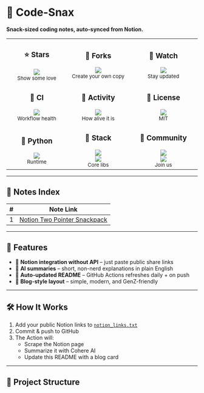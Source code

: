 # 🍿 Code-Snax

**Snack-sized coding notes, auto-synced from Notion.**  

<!-- Badge Cards Grid -->
<table>
  <tr>
    <td align="center" width="220">
      <h3>⭐ Stars</h3>
      <a href="https://github.com/mangopep/leetcode-unlocked-/stargazers">
        <img src="https://img.shields.io/github/stars/mangopep/leetcode-unlocked-?style=for-the-badge&logo=github" />
      </a>
      <br/>
      <sub>Show some love</sub>
    </td>
    <td align="center" width="220">
      <h3>🍴 Forks</h3>
      <a href="https://github.com/mangopep/leetcode-unlocked-/fork">
        <img src="https://img.shields.io/github/forks/mangopep/leetcode-unlocked-?style=for-the-badge&logo=github" />
      </a>
      <br/>
      <sub>Create your own copy</sub>
    </td>
    <td align="center" width="220">
      <h3>👀 Watch</h3>
      <a href="https://github.com/mangopep/leetcode-unlocked-/watchers">
        <img src="https://img.shields.io/github/watchers/mangopep/leetcode-unlocked-?style=for-the-badge&logo=github" />
      </a>
      <br/>
      <sub>Stay updated</sub>
    </td>
  </tr>
  <tr>
    <td align="center" width="220">
      <h3>🚦 CI</h3>
      <a href="https://github.com/mangopep/leetcode-unlocked-/actions">
        <img src="https://img.shields.io/github/actions/workflow/status/mangopep/leetcode-unlocked-/update-readme.yml?label=Build&style=for-the-badge&logo=github" />
      </a>
      <br/>
      <sub>Workflow health</sub>
    </td>
    <td align="center" width="220">
      <h3>🧪 Activity</h3>
      <img src="https://img.shields.io/github/commit-activity/m/mangopep/leetcode-unlocked-?style=for-the-badge" />
      <br/>
      <sub>How alive it is</sub>
    </td>
    <td align="center" width="220">
      <h3>🪪 License</h3>
      <img src="https://img.shields.io/github/license/mangopep/leetcode-unlocked-?style=for-the-badge" />
      <br/>
      <sub>MIT</sub>
    </td>
  </tr>
  <tr>
    <td align="center" width="220">
      <h3>🐍 Python</h3>
      <img src="https://img.shields.io/badge/Python-3.11-3776AB?style=for-the-badge&logo=python&logoColor=white" />
      <br/>
      <sub>Runtime</sub>
    </td>
    <td align="center" width="220">
      <h3>🧩 Stack</h3>
      <img src="https://img.shields.io/badge/BeautifulSoup-HTML%20parser-43A047?style=for-the-badge" />
      <br/>
      <img src="https://img.shields.io/badge/Cohere-API-FE7A16?style=for-the-badge" />
      <br/>
      <sub>Core libs</sub>
    </td>
    <td align="center" width="220">
      <h3>🤝 Community</h3>
      <img src="https://img.shields.io/badge/PRs-Welcome-brightgreen?style=for-the-badge" />
      <br/>
      <img src="https://img.shields.io/badge/Contributions-Open-00C853?style=for-the-badge" />
      <br/>
      <sub>Join us</sub>
    </td>
  </tr>
</table>



---

## 📖 Notes Index

<!-- SNAX-START -->
| # | Note Link |
|---|-----------|
| 1 | [Notion Two Pointer Snackpack](https://www.notion.so/Leetcode-Solved-Two-pointers-Notes-279d33e062ec806e8daeec4d8cb73115?source=copy_link) |
<!-- SNAX-END -->

---

## 🚀 Features
- 🔗 **Notion integration without API** – just paste public share links  
- 🤖 **AI summaries** – short, non-nerd explanations in plain English  
- 📝 **Auto-updated README** – GitHub Actions refreshes daily + on push  
- 🎨 **Blog-style layout** – simple, modern, and GenZ-friendly  

---

## 🛠 How It Works
1. Add your public Notion links to [`notion_links.txt`](./notion_links.txt)  
2. Commit & push to GitHub  
3. The Action will:  
   - Scrape the Notion page  
   - Summarize it with Cohere AI  
   - Update this README with a blog card  

---

## 📂 Project Structure
